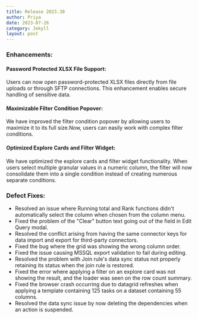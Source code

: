 ```yaml
---
title: Release 2023.30
author: Priya
date: 2023-07-26
category: Jekyll
layout: post
---
```


### Enhancements:
#### Password Protected XLSX File Support:
Users can now open password-protected XLSX files directly from file uploads or through SFTP connections. This enhancement enables secure handling of sensitive data.


#### Maximizable Filter Condition Popover:
We have improved the filter condition popover by allowing users to maximize it to its full size.Now, users can easily work with complex filter conditions.

#### Optimized Explore Cards and Filter Widget:
We have optimized the explore cards and filter widget functionality. When users select multiple granular values in a numeric column, the filter will now consolidate them into a single condition instead of creating numerous separate conditions.



### Defect Fixes:
* Resolved an issue where Running total and Rank functions didn't automatically select the column when chosen from the column menu.
* Fixed the problem of the "Clear" button text going out of the field in Edit Query modal.
* Resolved the conflict arising from having the same connector keys for data import and export for third-party connectors.
* Fixed the bug where the grid was showing the wrong column order.
* Fixed the issue causing MSSQL export validation to fail during editing.
* Resolved the problem with Join rule's data sync status not properly retaining its status when the join rule is restored.
* Fixed the error where applying a filter on an explore card was not showing the result, and the loader was seen on the row count summary.
* Fixed the browser crash occurring due to datagrid refreshes when applying a template containing 125 tasks on a dataset containing 55 columns.
* Resolved the data sync issue by now deleting the dependencies when an action is suspended.
